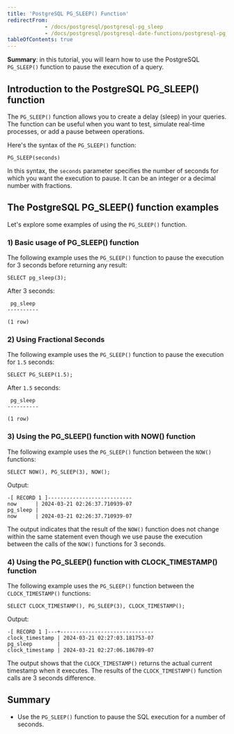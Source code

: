```yaml
---
title: 'PostgreSQL PG_SLEEP() Function'
redirectFrom:
            - /docs/postgresql/postgresql-pg_sleep 
            - /docs/postgresql/postgresql-date-functions/postgresql-pg_sleep
tableOfContents: true
---
```



**Summary**: in this tutorial, you will learn how to use the PostgreSQL `PG_SLEEP()` function to pause the execution of a query.

## Introduction to the PostgreSQL PG_SLEEP() function

The `PG_SLEEP()` function allows you to create a delay (sleep) in your queries. The function can be useful when you want to test, simulate real-time processes, or add a pause between operations.

Here's the syntax of the `PG_SLEEP()` function:

```
PG_SLEEP(seconds)
```

In this syntax, the `seconds` parameter specifies the number of seconds for which you want the execution to pause. It can be an integer or a decimal number with fractions.

## The PostgreSQL PG_SLEEP() function examples

Let's explore some examples of using the `PG_SLEEP()` function.

### 1) Basic usage of PG_SLEEP() function

The following example uses the `PG_SLEEP()` function to pause the execution for 3 seconds before returning any result:

```
SELECT pg_sleep(3);
```

After 3 seconds:

```
 pg_sleep
----------

(1 row)
```

### 2) Using Fractional Seconds

The following example uses the `PG_SLEEP()` function to pause the execution for `1.5` seconds:

```
SELECT PG_SLEEP(1.5);
```

After `1.5` seconds:

```
 pg_sleep
----------

(1 row)
```

### 3) Using the PG_SLEEP() function with NOW() function

The following example uses the `PG_SLEEP()` function between the `NOW()` functions:

```
SELECT NOW(), PG_SLEEP(3), NOW();
```

Output:

```
-[ RECORD 1 ]---------------------------
now      | 2024-03-21 02:26:37.710939-07
pg_sleep |
now      | 2024-03-21 02:26:37.710939-07
```

The output indicates that the result of the `NOW()` function does not change within the same statement even though we use pause the execution between the calls of the `NOW()` functions for 3 seconds.

### 4) Using the PG_SLEEP() function with CLOCK_TIMESTAMP() function

The following example uses the `PG_SLEEP()` function between the `CLOCK_TIMESTAMP()` functions:

```
SELECT CLOCK_TIMESTAMP(), PG_SLEEP(3), CLOCK_TIMESTAMP();
```

Output:

```
-[ RECORD 1 ]---+------------------------------
clock_timestamp | 2024-03-21 02:27:03.181753-07
pg_sleep        |
clock_timestamp | 2024-03-21 02:27:06.186789-07
```

The output shows that the `CLOCK_TIMESTAMP()` returns the actual current timestamp when it executes. The results of the `CLOCK_TIMESTAMP()` function calls are 3 seconds difference.

## Summary

- Use the `PG_SLEEP()` function to pause the SQL execution for a number of seconds.
